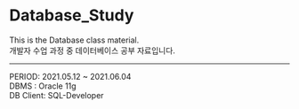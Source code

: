 # Database_Study
This is the Database class material.    
개발자 수업 과정 중 데이터베이스 공부 자료입니다.
___
PERIOD: 2021.05.12 ~ 2021.06.04      
DBMS : Oracle 11g   
DB Client: SQL-Developer   
